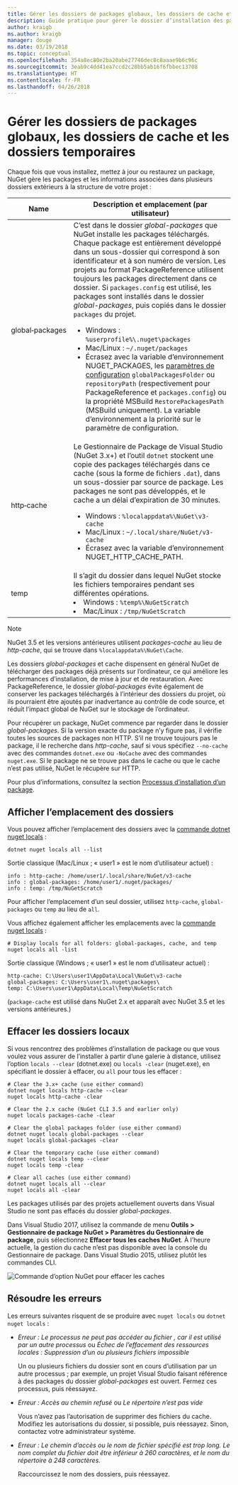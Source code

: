 ```yaml
---
title: Gérer les dossiers de packages globaux, les dossiers de cache et les dossiers temporaires dans NuGet
description: Guide pratique pour gérer le dossier d’installation des packages globaux, le cache de package et les dossiers temporaires présents sur un ordinateur et utilisés lors de l’installation, la restauration et la mise à jour de packages.
author: kraigb
ms.author: kraigb
manager: douge
ms.date: 03/19/2018
ms.topic: conceptual
ms.openlocfilehash: 354a8ec80e2ba20abe27746dec8c8aaae9b6c96c
ms.sourcegitcommit: 3eab9c4dd41ea7ccd2c28bb5ab16f6fbbec13708
ms.translationtype: HT
ms.contentlocale: fr-FR
ms.lasthandoff: 04/26/2018
---
```

# <a name="managing-the-global-packages-cache-and-temp-folders"></a>Gérer les dossiers de packages globaux, les dossiers de cache et les dossiers temporaires

Chaque fois que vous installez, mettez à jour ou restaurez un package, NuGet gère les packages et les informations associées dans plusieurs dossiers extérieurs à la structure de votre projet :

| Name | Description et emplacement (par utilisateur)|
| --- | --- |
| global&#8209;packages | C’est dans le dossier *global-packages* que NuGet installe les packages téléchargés. Chaque package est entièrement développé dans un sous-dossier qui correspond à son identificateur et à son numéro de version. Les projets au format PackageReference utilisent toujours les packages directement dans ce dossier. Si `packages.config` est utilisé, les packages sont installés dans le dossier *global-packages*, puis copiés dans le dossier `packages` du projet.<br/><ul><li>Windows : `%userprofile%\.nuget\packages`</li><li>Mac/Linux : `~/.nuget/packages`</li><li>Écrasez avec la variable d’environnement NUGET_PACKAGES, les [paramètres de configuration](../reference/nuget-config-file.md#config-section) `globalPackagesFolder` ou `repositoryPath` (respectivement pour PackageReference et `packages.config`) ou la propriété MSBuild `RestorePackagesPath` (MSBuild uniquement). La variable d’environnement a la priorité sur le paramètre de configuration.</li></ul> |
| http&#8209;cache | Le Gestionnaire de Package de Visual Studio (NuGet 3.x+) et l’outil `dotnet` stockent une copie des packages téléchargés dans ce cache (sous la forme de fichiers `.dat`), dans un sous-dossier par source de package. Les packages ne sont pas développés, et le cache a un délai d’expiration de 30 minutes.<br/><ul><li>Windows : `%localappdata%\NuGet\v3-cache`</li><li>Mac/Linux : `~/.local/share/NuGet/v3-cache`</li><li>Écrasez avec la variable d’environnement NUGET_HTTP_CACHE_PATH.</li></ul> |
| temp | Il s’agit du dossier dans lequel NuGet stocke les fichiers temporaires pendant ses différentes opérations.<br/><li>Windows : `%temp%\NuGetScratch`</li><li>Mac/Linux : `/tmp/NuGetScratch`</li></ul> |

> [!Note]
> NuGet 3.5 et les versions antérieures utilisent *packages-cache* au lieu de *http-cache*, qui se trouve dans `%localappdata%\NuGet\Cache`.

Les dossiers *global-packages* et cache dispensent en général NuGet de télécharger des packages déjà présents sur l’ordinateur, ce qui améliore les performances d’installation, de mise à jour et de restauration. Avec PackageReference, le dossier *global-packages* évite également de conserver les packages téléchargés à l’intérieur des dossiers du projet, où ils pourraient être ajoutés par inadvertance au contrôle de code source, et réduit l’impact global de NuGet sur le stockage de l’ordinateur.

Pour récupérer un package, NuGet commence par regarder dans le dossier *global-packages*. Si la version exacte du package n’y figure pas, il vérifie toutes les sources de packages non HTTP. S’il ne trouve toujours pas le package, il le recherche dans *http-cache*, sauf si vous spécifiez `--no-cache` avec des commandes `dotnet.exe` ou `-NoCache` avec des commandes `nuget.exe`. Si le package ne se trouve pas dans le cache ou que le cache n’est pas utilisé, NuGet le récupère sur HTTP.

Pour plus d’informations, consultez la section [Processus d’installation d’un package](ways-to-install-a-package.md#what-happens-when-a-package-is-installed).

## <a name="viewing-folder-locations"></a>Afficher l’emplacement des dossiers

Vous pouvez afficher l’emplacement des dossiers avec la [commande dotnet nuget locals](/dotnet/core/tools/dotnet-nuget-locals) :

```cli
dotnet nuget locals all --list
```

Sortie classique (Mac/Linux ; « user1 » est le nom d’utilisateur actuel) :

```output
info : http-cache: /home/user1/.local/share/NuGet/v3-cache
info : global-packages: /home/user1/.nuget/packages/
info : temp: /tmp/NuGetScratch
```

Pour afficher l’emplacement d’un seul dossier, utilisez `http-cache`, `global-packages` ou `temp` au lieu de `all`. 

Vous affichez également afficher les emplacements avec la [commande nuget locals](../tools/cli-ref-locals.md) :

```cli
# Display locals for all folders: global-packages, cache, and temp
nuget locals all -list
```

Sortie classique (Windows ; « user1 » est le nom d’utilisateur actuel) :

```output
http-cache: C:\Users\user1\AppData\Local\NuGet\v3-cache
global-packages: C:\Users\user1\.nuget\packages\
temp: C:\Users\user1\AppData\Local\Temp\NuGetScratch
```

(`package-cache` est utilisé dans NuGet 2.x et apparaît avec NuGet 3.5 et les versions antérieures.)

## <a name="clearing-local-folders"></a>Effacer les dossiers locaux

Si vous rencontrez des problèmes d’installation de package ou que vous voulez vous assurer de l’installer à partir d’une galerie à distance, utilisez l’option `locals --clear` (dotnet.exe) ou `locals -clear` (nuget.exe), en spécifiant le dossier à effacer, ou `all` pour tous les effacer :

```cli
# Clear the 3.x+ cache (use either command)
dotnet nuget locals http-cache --clear
nuget locals http-cache -clear

# Clear the 2.x cache (NuGet CLI 3.5 and earlier only)
nuget locals packages-cache -clear

# Clear the global packages folder (use either command)
dotnet nuget locals global-packages --clear
nuget locals global-packages -clear

# Clear the temporary cache (use either command)
dotnet nuget locals temp --clear
nuget locals temp -clear

# Clear all caches (use either command)
dotnet nuget locals all --clear
nuget locals all -clear
```

Les packages utilisés par des projets actuellement ouverts dans Visual Studio ne sont pas effacés du dossier *global-packages*.

Dans Visual Studio 2017, utilisez la commande de menu **Outils > Gestionnaire de package NuGet > Paramètres du Gestionnaire de package**, puis sélectionnez **Effacer tous les caches NuGet**. À l’heure actuelle, la gestion du cache n’est pas disponible avec la console du Gestionnaire de package. Dans Visual Studio 2015, utilisez plutôt les commandes CLI.

![Commande d’option NuGet pour effacer les caches](media/options-clear-caches.png)

## <a name="troubleshooting-errors"></a>Résoudre les erreurs

Les erreurs suivantes risquent de se produire avec `nuget locals` ou `dotnet nuget locals` :

- *Erreur : Le processus ne peut pas accéder au fichier <package>, car il est utilisé par un autre processus* ou *Échec de l’effacement des ressources locales : Suppression d’un ou plusieurs fichiers impossible*

    Un ou plusieurs fichiers du dossier sont en cours d’utilisation par un autre processus ; par exemple, un projet Visual Studio faisant référence à des packages du dossier *global-packages* est ouvert. Fermez ces processus, puis réessayez.

- *Erreur : Accès au chemin <path> refusé* ou *Le répertoire n’est pas vide*

    Vous n’avez pas l’autorisation de supprimer des fichiers du cache. Modifiez les autorisations du dossier, si possible, puis réessayez. Sinon, contactez votre administrateur système.

- *Erreur : Le chemin d’accès ou le nom de fichier spécifié est trop long. Le nom complet du fichier doit être inférieur à 260 caractères, et le nom du répertoire à 248 caractères.*

    Raccourcissez le nom des dossiers, puis réessayez.

